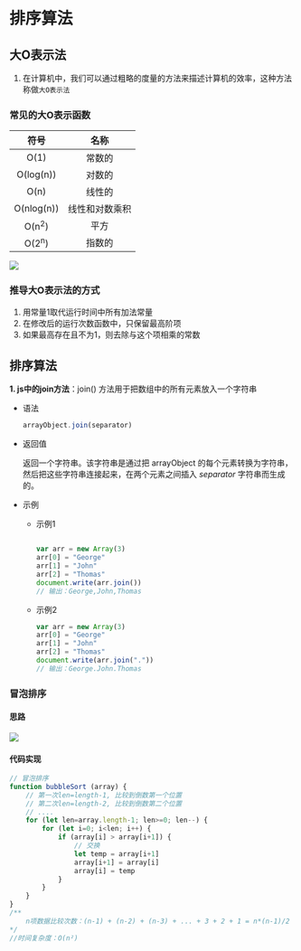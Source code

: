 # 排序算法

## 大O表示法

1. 在计算机中，我们可以通过粗略的度量的方法来描述计算机的效率，这种方法称做`大O表示法`

### 常见的大O表示函数

|    符号    | 名称 |
| :--------: | :--: |
|    O(1)    | 常数的 |
| O(log(n))  | 对数的 |
|    O(n)    | 线性的 |
| O(nlog(n)) | 线性和对数乘积 |
|   O(n<sup>2</sup>)    | 平方 |
|     O(2<sup>n</sup>)     | 指数的 |

   ![](E:\GitResort\CodePractice\笔记\img\Snipaste_2020-04-03_13-47-03.PNG)

### 推导大O表示法的方式

1. 用常量1取代运行时间中所有加法常量
2. 在修改后的运行次数函数中，只保留最高阶项
3. 如果最高存在且不为1，则去除与这个项相乘的常数

## 排序算法

**1. js中的join方法**：join() 方法用于把数组中的所有元素放入一个字符串

- 语法

  ```javascript
  arrayObject.join(separator)
  ```

- 返回值

  返回一个字符串。该字符串是通过把 arrayObject 的每个元素转换为字符串，然后把这些字符串连接起来，在两个元素之间插入 *separator* 字符串而生成的。

- 示例

  + 示例1

    ```javascript
    
    var arr = new Array(3)
    arr[0] = "George"
    arr[1] = "John"
    arr[2] = "Thomas"
    document.write(arr.join())
    // 输出：George,John,Thomas
    ```

  + 示例2

    ```javascript
    var arr = new Array(3)
    arr[0] = "George"
    arr[1] = "John"
    arr[2] = "Thomas"
    document.write(arr.join("."))
    // 输出：George.John.Thomas
    ```
### 冒泡排序

#### 思路

![](E:\GitResort\CodePractice\笔记\img\Snipaste_2020-04-03_15-52-13.PNG)

#### 代码实现

```javascript
// 冒泡排序
function bubbleSort (array) {
    // 第一次len=length-1, 比较到倒数第一个位置
    // 第二次len=length-2, 比较到倒数第二个位置
    // ....
    for (let len=array.length-1; len>=0; len--) {
        for (let i=0; i<len; i++) {
            if (array[i] > array[i+1]) {
                // 交换
                let temp = array[i+1]
                array[i+1] = array[i]
                array[i] = temp
            }
        }
    }
}
/**
	n项数据比较次数：(n-1) + (n-2) + (n-3) + ... + 3 + 2 + 1 = n*(n-1)/2
*/
//时间复杂度：O(n²)
```

